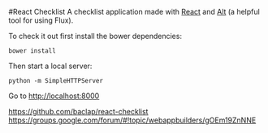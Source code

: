#React Checklist
A checklist application made with [React](https://github.com/facebook/react) and [Alt](https://github.com/goatslacker/alt) (a helpful tool for using Flux).

To check it out first install the bower dependencies:
```
bower install
```

Then start a local server:
```
python -m SimpleHTTPServer
```

Go to [http://localhost:8000](http://localhost:8000)



https://github.com/baclap/react-checklist
https://groups.google.com/forum/#!topic/webappbuilders/gOEm19ZnNNE
